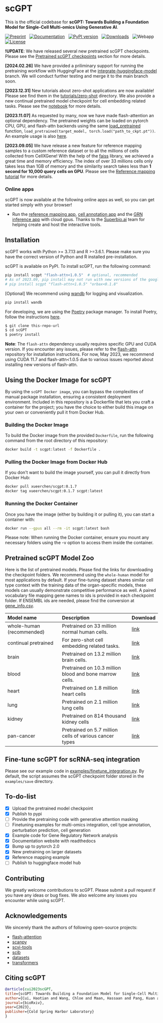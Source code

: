 # scGPT

This is the official codebase for **scGPT: Towards Building a Foundation Model for Single-Cell Multi-omics Using Generative AI**.

[![Preprint](https://img.shields.io/badge/preprint-available-brightgreen)](https://www.biorxiv.org/content/10.1101/2023.04.30.538439) &nbsp;
[![Documentation](https://img.shields.io/badge/docs-available-brightgreen)](https://scgpt.readthedocs.io/en/latest/) &nbsp;
[![PyPI version](https://badge.fury.io/py/scgpt.svg)](https://badge.fury.io/py/scgpt) &nbsp;
[![Downloads](https://pepy.tech/badge/scgpt)](https://pepy.tech/project/scgpt) &nbsp;
![Webapp](https://img.shields.io/website?url=https%3A%2F%2Fscgpthub.org&up_color=chartreuse%20&logo=gotomeeting&logoColor=%23FFB3FF&label=WebApp&labelColor=%2300CBFF) &nbsp;
[![License](https://img.shields.io/badge/license-MIT-blue)](https://github.com/username/repo/blob/main/LICENSE)

**!UPDATE**: We have released several new pretrained scGPT checkpoints. Please see the [Pretrained scGPT checkpoints](#pretrained-scGPT-checkpoints) section for more details.

**[2024.02.26]** We have provided a priliminary support for running the pretraining workflow with HuggingFace at the [integrate-huggingface-model](https://github.com/bowang-lab/scGPT/tree/integrate-huggingface-model) branch. We will conduct further testing and merge it to the main branch soon.

**[2023.12.31]** New tutorials about zero-shot applications are now available! Please see find them in the [tutorials/zero-shot](tutorials/zero-shot) directory. We also provide a new continual pretrained model checkpoint for cell embedding related tasks. Please see the [notebook](tutorials/zero-shot/Tutorial_ZeroShot_Integration_Continual_Pretraining.ipynb) for more details.

**[2023.11.07]** As requested by many, now we have made flash-attention an optional dependency. The pretrained weights can be loaded on pytorch CPU, GPU, and flash-attn backends using the same [load_pretrained](https://github.com/bowang-lab/scGPT/blob/f6097112fe5175cd4e221890ed2e2b1815f54010/scgpt/utils/util.py#L304) function, `load_pretrained(target_model, torch.load("path_to_ckpt.pt"))`. An example usage is also [here](https://github.com/bowang-lab/scGPT/blob/f6097112fe5175cd4e221890ed2e2b1815f54010/scgpt/tasks/cell_emb.py#L258).

**[2023.09.05]** We have release a new feature for reference mapping samples to a custom reference dataset or to all the millions of cells collected from CellXGene! With the help of the [faiss](https://github.com/facebookresearch/faiss) library, we achieved a great time and memory efficiency. The index of over 33 millions cells only takes less than 1GB of memory and the similarity search takes less than **1 second for 10,000 query cells on GPU**. Please see the [Reference mapping tutorial](https://github.com/bowang-lab/scGPT/blob/main/tutorials/Tutorial_Reference_Mapping.ipynb) for more details.

### Online apps

scGPT is now available at the following online apps as well, so you can get started simply with your browser!

- Run the [reference mapping app](https://app.superbio.ai/apps/299?id=6548f339a9ed6f6e5560b07d), [cell annotation app](https://app.superbio.ai/apps/274?id=64d205cb980ff714de831ee0) and the [GRN inference app](https://app.superbio.ai/apps/270?id=64b804fb823bc93b64c10a76) with cloud gpus. Thanks to the [Superbio.ai](https://app.superbio.ai/) team for helping create and host the interactive tools.

## Installation

scGPT works with Python >= 3.7.13 and R >=3.6.1. Please make sure you have the correct version of Python and R installed pre-installation.

scGPT is available on PyPI. To install scGPT, run the following command:

```bash
pip install scgpt "flash-attn<1.0.5"  # optional, recommended
# As of 2023.09, pip install may not run with new versions of the google orbax package, if you encounter related issues, please use the following command instead:
# pip install scgpt "flash-attn<1.0.5" "orbax<0.1.8"
```

[Optional] We recommend using [wandb](https://wandb.ai/) for logging and visualization.

```bash
pip install wandb
```

For developing, we are using the [Poetry](https://python-poetry.org/) package manager. To install Poetry, follow the instructions [here](https://python-poetry.org/docs/#installation).

```bash
$ git clone this-repo-url
$ cd scGPT
$ poetry install
```

**Note**: The `flash-attn` dependency usually requires specific GPU and CUDA version. If you encounter any issues, please refer to the [flash-attn](https://github.com/HazyResearch/flash-attention/tree/main) repository for installation instructions. For now, May 2023, we recommend using CUDA 11.7 and flash-attn<1.0.5 due to various issues reported about installing new versions of flash-attn.

## Using the Docker Image for scGPT

By using the `scGPT Docker image`, you can bypass the complexities of manual package installation, ensuring a consistent deployment environment. Included in this repository is a Dockerfile that lets you craft a container for the project; you have the choice to either build this image on your own or conveniently pull it from Docker Hub.

### Building the Docker Image

To build the Docker image from the provided `Dockerfile`, run the following command from the root directory of this repository:

```bash
docker build -t scgpt:latest -f Dockerfile .
```

### Pulling the Docker Image from Docker Hub

If you don't want to build the image yourself, you can pull it directly from Docker Hub:

```bash
docker pull xueerchen/scgpt:0.1.7
docker tag xueerchen/scgpt:0.1.7 scgpt:latest
```

### Running the Docker Container

Once you have the image (either by building it or pulling it), you can start a container with:

```bash
docker run --gpus all --rm -it scgpt:latest bash
```

Please note: When running the Docker container, ensure you mount any necessary folders using the -v option to access them inside the container.

## Pretrained scGPT Model Zoo

Here is the list of pretrained models. Please find the links for downloading the checkpoint folders. We recommend using the `whole-human` model for most applications by default. If your fine-tuning dataset shares similar cell type context with the training data of the organ-specific models, these models can usually demonstrate competitive performance as well. A paired vocabulary file mapping gene names to ids is provided in each checkpoint folder. If ENSEMBL ids are needed, please find the conversion at [gene_info.csv](https://github.com/bowang-lab/scGPT/files/13243634/gene_info.csv).

| Model name                | Description                                             | Download                                                                                     |
| :------------------------ | :------------------------------------------------------ | :------------------------------------------------------------------------------------------- |
| whole-human (recommended) | Pretrained on 33 million normal human cells.            | [link](https://drive.google.com/drive/folders/1oWh_-ZRdhtoGQ2Fw24HP41FgLoomVo-y?usp=sharing) |
| continual pretrained      | For zero-shot cell embedding related tasks.             | [link](https://drive.google.com/drive/folders/1_GROJTzXiAV8HB4imruOTk6PEGuNOcgB?usp=sharing) |
| brain                     | Pretrained on 13.2 million brain cells.                 | [link](https://drive.google.com/drive/folders/1vf1ijfQSk7rGdDGpBntR5bi5g6gNt-Gx?usp=sharing) |
| blood                     | Pretrained on 10.3 million blood and bone marrow cells. | [link](https://drive.google.com/drive/folders/1kkug5C7NjvXIwQGGaGoqXTk_Lb_pDrBU?usp=sharing) |
| heart                     | Pretrained on 1.8 million heart cells                   | [link](https://drive.google.com/drive/folders/1GcgXrd7apn6y4Ze_iSCncskX3UsWPY2r?usp=sharing) |
| lung                      | Pretrained on 2.1 million lung cells                    | [link](https://drive.google.com/drive/folders/16A1DJ30PT6bodt4bWLa4hpS7gbWZQFBG?usp=sharing) |
| kidney                    | Pretrained on 814 thousand kidney cells                 | [link](https://drive.google.com/drive/folders/1S-1AR65DF120kNFpEbWCvRHPhpkGK3kK?usp=sharing) |
| pan-cancer                | Pretrained on 5.7 million cells of various cancer types | [link](https://drive.google.com/drive/folders/13QzLHilYUd0v3HTwa_9n4G4yEF-hdkqa?usp=sharing) |

## Fine-tune scGPT for scRNA-seq integration

Please see our example code in [examples/finetune_integration.py](examples/finetune_integration.py). By default, the script assumes the scGPT checkpoint folder stored in the `examples/save` directory.

## To-do-list

- [x] Upload the pretrained model checkpoint
- [x] Publish to pypi
- [ ] Provide the pretraining code with generative attention masking
- [ ] Finetuning examples for multi-omics integration, cell type annotation, perturbation prediction, cell generation
- [x] Example code for Gene Regulatory Network analysis
- [x] Documentation website with readthedocs
- [x] Bump up to pytorch 2.0
- [x] New pretraining on larger datasets
- [x] Reference mapping example
- [ ] Publish to huggingface model hub

## Contributing

We greatly welcome contributions to scGPT. Please submit a pull request if you have any ideas or bug fixes. We also welcome any issues you encounter while using scGPT.

## Acknowledgements

We sincerely thank the authors of following open-source projects:

- [flash-attention](https://github.com/HazyResearch/flash-attention)
- [scanpy](https://github.com/scverse/scanpy)
- [scvi-tools](https://github.com/scverse/scvi-tools)
- [scib](https://github.com/theislab/scib)
- [datasets](https://github.com/huggingface/datasets)
- [transformers](https://github.com/huggingface/transformers)

## Citing scGPT

```bibtex
@article{cui2023scGPT,
title={scGPT: Towards Building a Foundation Model for Single-Cell Multi-omics Using Generative AI},
author={Cui, Haotian and Wang, Chloe and Maan, Hassaan and Pang, Kuan and Luo, Fengning and Wang, Bo},
journal={bioRxiv},
year={2023},
publisher={Cold Spring Harbor Laboratory}
}
```
